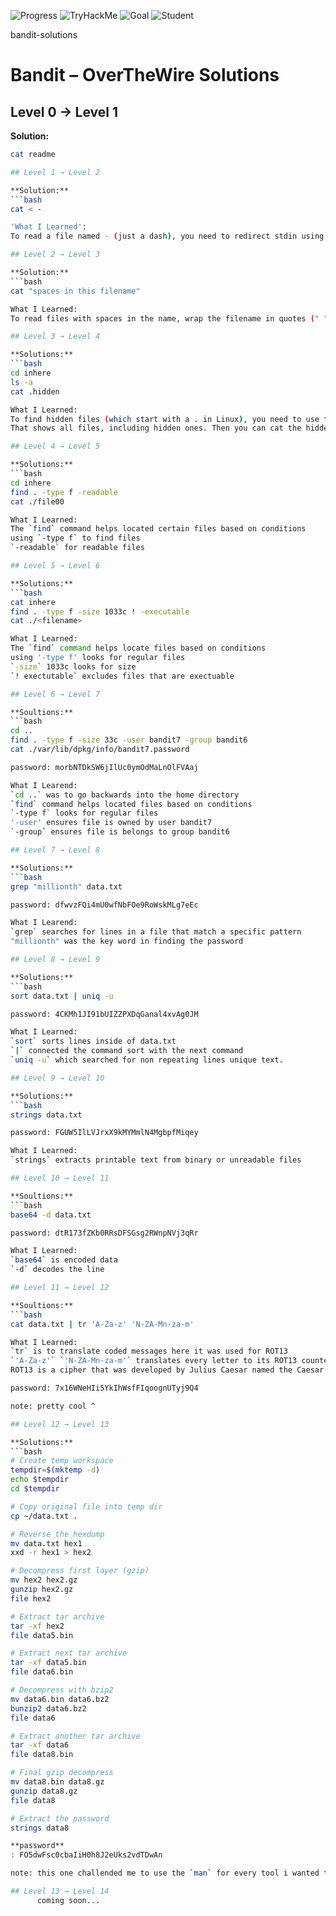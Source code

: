 ![Progress](https://img.shields.io/badge/Bandit%20Level-13%20of%2026-yellowgreen)
![TryHackMe](https://img.shields.io/badge/TryHackMe-Active-red)
![Goal](https://img.shields.io/badge/Goal-60k%2Fyr%20SOC%20Job-green)
![Student](https://img.shields.io/badge/CSU%20Global-Cybersecurity%20Cert-blue)

bandit-solutions
# Bandit – OverTheWire Solutions

## Level 0 → Level 1

**Solution:**
```bash
cat readme

## Level 1 → Level 2 

**Solution:**
```bash
cat < -

'What I Learned':
To read a file named - (just a dash), you need to redirect stdin using <. This tells cat to read from a file named - instead of interpreting it as an option.

## Level 2 → Level 3

**Solution:**  
```bash
cat "spaces in this filename"

What I Learned:
To read files with spaces in the name, wrap the filename in quotes (" ") so the shell treats it as one argument.

## Level 3 → Level 4

**Solutions:**
```bash
cd inhere
ls -a
cat .hidden

What I Learned:
To find hidden files (which start with a . in Linux), you need to use the -a flag with ls. 
That shows all files, including hidden ones. Then you can cat the hidden file to read its contents.

## Level 4 → Level 5

**Solutions:**
```bash
cd inhere
find . -type f -readable
cat ./file00

What I Learned:
The `find` command helps located certain files based on conditions
using `-type f` to find files 
`-readable` for readable files

## Level 5 → Level 6

**Solutions:**
```bash
cat inhere
find . -type f -size 1033c ! -executable
cat ./<filename>

What I Learned:
The `find` command helps locate files based on conditions 
using '-type f' looks for regular files 
`-size` 1033c looks for size
`! exectutable` excludes files that are exectuable

## Level 6 → Level 7

**Soultions:**
```bash
cd ..
find . -type f -size 33c -user bandit7 -group bandit6
cat ./var/lib/dpkg/info/bandit7.password

password: morbNTDkSW6jIlUc0ymOdMaLnOlFVAaj

What I Learend:
`cd ..` was to go backwards into the home directory
`find` command helps located files based on conditions
`-type f` looks for regular files
'-user' ensures file is owned by user bandit7
`-group` ensures file is belongs to group bandit6

## Level 7 → Level 8

**Solutions:**
```bash
grep "millionth" data.txt

password: dfwvzFQi4mU0wfNbFOe9RoWskMLg7eEc

What I Learend:
`grep` searches for lines in a file that match a specific pattern
"millionth" was the key word in finding the password

## Level 8 → Level 9

**Solutions:**
```bash
sort data.txt | uniq -u

password: 4CKMh1JI91bUIZZPXDqGanal4xvAg0JM

What I Learned:
`sort` sorts lines inside of data.txt
`|` connected the command sort with the next command
`uniq -u` which searched for non repeating lines unique text.

## Level 9 → Level 10

**Solutions:**
```bash
strings data.txt

password: FGUW5IlLVJrxX9kMYMmlN4MgbpfMiqey

What I Learned:
`strings` extracts printable text from binary or unreadable files

## Level 10 → Level 11

**Soultions:**
```bash
base64 -d data.txt

password: dtR173fZKb0RRsDFSGsg2RWnpNVj3qRr

What I Learned:
`base64` is encoded data
`-d` decodes the line

## Level 11 → Level 12

**Soultions:**
```bash
cat data.txt | tr 'A-Za-z' 'N-ZA-Mn-za-m'

What I Learned:
`tr` is to translate coded messages here it was used for ROT13
`'A-Za-z'` `'N-ZA-Mn-za-m'` translates every letter to its ROT13 counterpart (uppercase) (lowercase)
ROT13 is a cipher that was developed by Julius Caesar named the Caesar ciper 

password: 7x16WNeHIi5YkIhWsfFIqoognUTyj9Q4

note: pretty cool ^

## Level 12 → Level 13

**Solutions:**
```bash
# Create temp workspace
tempdir=$(mktemp -d)
echo $tempdir
cd $tempdir

# Copy original file into temp dir
cp ~/data.txt .

# Reverse the hexdump
mv data.txt hex1
xxd -r hex1 > hex2

# Decompress first layer (gzip)
mv hex2 hex2.gz
gunzip hex2.gz
file hex2

# Extract tar archive
tar -xf hex2
file data5.bin

# Extract next tar archive
tar -xf data5.bin
file data6.bin

# Decompress with bzip2
mv data6.bin data6.bz2
bunzip2 data6.bz2
file data6

# Extract another tar archive
tar -xf data6
file data8.bin

# Final gzip decompress
mv data8.bin data8.gz
gunzip data8.gz
file data8

# Extract the password
strings data8

**password**
: FO5dwFsc0cbaIiH0h8J2eUks2vdTDwAn

note: this one challended me to use the `man` for every tool i wanted to use. It was fun and took me a lot of hours (3hrs) my head kinda hurtz :P on to the next! 

## Level 13 → Level 14
      coming soon...





































